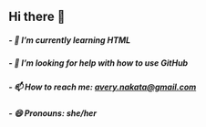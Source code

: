 ## Hi there 👋
##### - 🌱 I’m currently learning HTML
##### - 🤔 I’m looking for help with how to use GitHub
##### - 📫 How to reach me: avery.nakata@gmail.com
##### - 😄 Pronouns: she/her


<!--
**averynakata/averynakata** is a ✨ _special_ ✨ repository because its `README.md` (this file) appears on your GitHub profile.

Here are some ideas to get you started:

- 🔭 I’m currently working on ...
- 👯 I’m looking to collaborate on ...
- 💬 Ask me about ...
- ⚡ Fun fact: ...
-->
